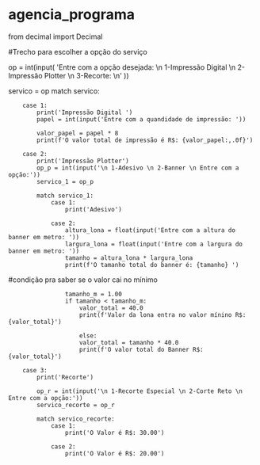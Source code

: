 # agencia_programa

from decimal import Decimal


#Trecho para escolher a opção do serviço

op = int(input( 'Entre com a opção desejada: \n 1-Impressão Digital \n 2-Impressão Plotter \n 3-Recorte: \n' ))


servico = op
match servico:

        case 1:
            print('Impressão Digital ')            
            papel = int(input('Entre com a quandidade de impressão: '))          

            valor_papel = papel * 8
            print(f'O valor total de impressão é R$: {valor_papel:,.0f}')
        
        case 2:
            print('Impressão Plotter')
            op_p = int(input('\n 1-Adesivo \n 2-Banner \n Entre com a opção:'))
            servico_1 = op_p

            match servico_1:
                case 1:
                    print('Adesivo')
                      
                case 2:                    
                    altura_lona = float(input('Entre com a altura do banner em metro: '))
                    largura_lona = float(input('Entre com a largura do banner em metro: '))
                    tamanho = altura_lona * largura_lona
                    print(f'O tamanho total do banner é: {tamanho} ')

#condição pra saber se o valor cai no mínimo

                    tamanho_m = 1.00
                    if tamanho < tamanho_m:
                        valor_total = 40.0
                        print(f'Valor da lona entra no valor mínino R$: {valor_total}')
                    
                        else:
                        valor_total = tamanho * 40.0
                        print(f'O valor total do Banner R$: {valor_total}')

        case 3:
            print('Recorte')
            
            op_r = int(input('\n 1-Recorte Especial \n 2-Corte Reto \n Entre com a opção:'))
            servico_recorte = op_r

            match servico_recorte:
                case 1:
                    print('O Valor é R$: 30.00')
                      
                case 2:
                    print('O Valor é R$: 20.00')           

            
            

  
                    

            
            

  

            

         
